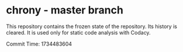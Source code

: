 # chrony - master branch

This repository contains the frozen state of the repository.
Its history is cleared. It is used only for static code
analysis with Codacy.

Commit Time: 1734483604